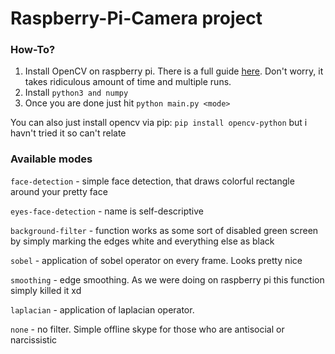 # Raspberry-Pi-Camera project

### How-To?
1) Install OpenCV on raspberry pi. There is a full guide [here](https://www.pyimagesearch.com/2018/09/26/install-opencv-4-on-your-raspberry-pi/). Don't worry, it takes ridiculous amount of time and multiple runs. 
2) Install `python3 and numpy`
3) Once you are done just hit `python main.py <mode>`

You can also just install opencv via pip: `pip install opencv-python` but i havn't tried it so can't relate

### Available modes
`face-detection` - simple face detection, that draws colorful rectangle around your pretty face

`eyes-face-detection` - name is self-descriptive 

`background-filter` - function works as some sort of disabled green screen by simply marking the edges white and everything else as black

`sobel` - application of sobel operator on every frame. Looks pretty nice

`smoothing` - edge smoothing. As we were doing on raspberry pi this function simply killed it xd

`laplacian` - application of laplacian operator.

`none` - no filter. Simple offline skype for those who are antisocial or narcissistic